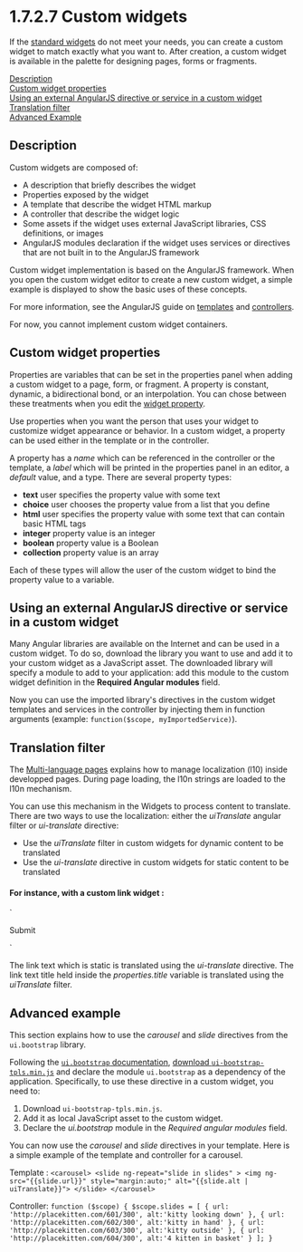 # 1.7.2.7 Custom widgets

If the [standard widgets](/widgets-0) do not meet your needs, you can create a custom widget to match exactly what you want to.
After creation, a custom widget is available in the palette for designing pages, forms or fragments. 



[Description](#description)  
[Custom widget properties](#custom-widget-properties)  
[Using an external AngularJS directive or service in a custom widget](#using-external-angularjs-directive-or-service-in-a-custom-widget)  
[Translation filter](#custom-widget-translation)  
[Advanced Example](#advanced-example)



## Description

Custom widgets are composed of:

* A description that briefly describes the widget
* Properties exposed by the widget
* A template that describe the widget HTML markup
* A controller that describe the widget logic
* Some assets if the widget uses external JavaScript libraries, CSS definitions, or images
* AngularJS modules declaration if the widget uses services or directives that are not built in to the AngularJS framework

Custom widget implementation is based on the AngularJS framework.
When you open the custom widget editor to create a new custom widget, a simple example is displayed to show the basic uses of these concepts.

For more information, see the AngularJS guide on 
[templates](https://docs.angularjs.org/guide/templates) and
[controllers](https://docs.angularjs.org/guide/controller).


For now, you cannot implement custom widget containers.


## Custom widget properties

Properties are variables that can be set in the properties panel when adding a custom widget to a page, form, or fragment.
A property is constant, dynamic, a bidirectional bond, or an interpolation. You can chose between these treatments when you edit the [widget property](/widget-properties#value-types).

Use properties when you want the person that uses your widget to customize widget appearance or behavior. In a custom widget, a property can be used either in the template or in the controller.

A property has a _name_ which can be referenced in the controller or the template, a _label_ which will be printed in the properties panel in an editor, a _default_ value, and a type. 
There are several property types:

* **text** user specifies the property value with some text
* **choice** user chooses the property value from a list that you define
* **html** user specifies the property value with some text that can contain basic HTML tags
* **integer** property value is an integer
* **boolean** property value is a Boolean
* **collection** property value is an array

Each of these types will allow the user of the custom widget to bind the property value to a variable. 


## Using an external AngularJS directive or service in a custom widget


Many Angular libraries are available on the Internet and can be used in a custom widget.
To do so, download the library you want to use and add it to your custom widget as a JavaScript asset. 
The downloaded library will specify a module to add to your application: add this module to the custom widget definition in the **Required Angular modules** field.


Now you can use the imported library's directives in the custom widget templates and services in the controller by injecting them in function arguments (example: `function($scope, myImportedService)`).


## Translation filter


The [Multi-language pages](multi-language-pages) explains how to manage localization (l10) inside developped pages. During page loading, the l10n strings are loaded to the l10n mechanism.

You can use this mechanism in the Widgets to process content to translate. There are two ways to use the localization: either the _uiTranslate_ angular filter or _ui-translate_ directive:

* Use the _uiTranslate_ filter in custom widgets for dynamic content to be translated
* Use the _ui-translate_ directive in custom widgets for static content to be translated

#### For instance, with a custom link widget :
`<div>
    <a title="{{ properties.title | uiTranslate }}" ui-translate>Submit</a>
</div>`

The link text which is static is translated using the _ui-translate_ directive. The link text title held inside the _properties.title_ variable is translated using the _uiTranslate_ filter.


## Advanced example

This section explains how to use the _carousel_ and _slide_ directives from the `ui.bootstrap` library.


Following the [`ui.bootstrap` documentation](https://angular-ui.github.io/bootstrap/#/getting_started), 
[download `ui-bootstrap-tpls.min.js`](https://angular-ui.github.io/bootstrap/#/carousel) and declare the module `ui.bootstrap` as a dependency of the application. 
Specifically, to use these directive in a custom widget, you need to:

1. Download `ui-bootstrap-tpls.min.js`.
2. Add it as local JavaScript asset to the custom widget.
3. Declare the _ui.bootstrap_ module in the _Required angular modules_ field.

You can now use the _carousel_ and _slide_ directives in your template. Here is a simple example of the template and controller for a carousel.

Template :
`
    <carousel>
      <slide ng-repeat="slide in slides" >
        <img ng-src="{{slide.url}}" style="margin:auto;" alt="{{slide.alt | uiTranslate}}">
      </slide>
    </carousel>
`

Controller:
`
    function ($scope) {
      $scope.slides = [
        { url: 'http://placekitten.com/601/300', alt:'kitty looking down' },
        { url: 'http://placekitten.com/602/300', alt:'kitty in hand' },
        { url: 'http://placekitten.com/603/300', alt:'kitty outside' },
        { url: 'http://placekitten.com/604/300', alt:'4 kitten in basket' }
       ];
    }
`